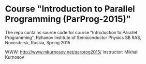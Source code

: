 # Course "Introduction to Parallel Programming (ParProg-2015)"

The repo contains source code for course "Introduction to Parallel Programming", Rzhanov Institute of Semiconductor Physics SB RAS, Novosibirsk, Russia, Spring 2015

WWW: http://www.mkurnosov.net/parprog2015/
Instructor: Mikhail Kurnosov

